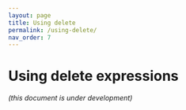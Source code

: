 ```yaml
---
layout: page
title: Using delete
permalink: /using-delete/
nav_order: 7
---
```


# Using delete expressions

*(this document is under development)*
